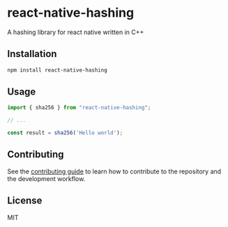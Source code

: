 # react-native-hashing

A hashing library for react native written in C++

## Installation

```sh
npm install react-native-hashing
```

## Usage

```js
import { sha256 } from "react-native-hashing";

// ...

const result = sha256('Hello world');
```

## Contributing

See the [contributing guide](CONTRIBUTING.md) to learn how to contribute to the repository and the development workflow.

## License

MIT
